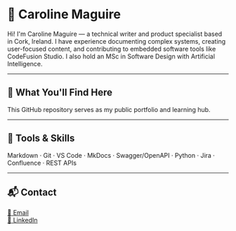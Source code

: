 # 👋 Caroline Maguire

Hi! I'm Caroline Maguire — a technical writer and product specialist based in Cork, Ireland. I have experience documenting complex systems, creating user-focused content, and contributing to embedded software tools like CodeFusion Studio. I also hold an MSc in Software Design with Artificial Intelligence.

---

## 💼 What You'll Find Here

This GitHub repository serves as my public portfolio and learning hub.

---

## 🔧 Tools & Skills

Markdown · Git · VS Code · MkDocs · Swagger/OpenAPI · Python · Jira · Confluence · REST APIs

---

## 📬 Contact

[📧 Email](mailto:carolinemaymaguire@gmail.com)  
[🔗 LinkedIn](https://www.linkedin.com/in/caroline-maguire)
